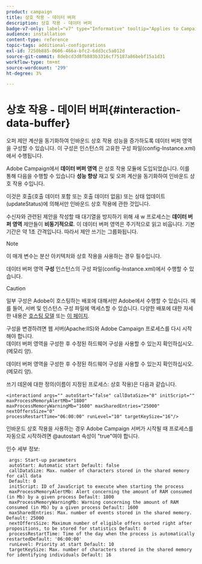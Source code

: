 ```yaml
---
product: campaign
title: 상호 작용 - 데이터 버퍼
description: 상호 작용 - 데이터 버퍼
badge-v7-only: label="v7" type="Informative" tooltip="Applies to Campaign Classic v7 only"
audience: installation
content-type: reference
topic-tags: additional-configurations
exl-id: 7250b885-0606-466a-bfc2-6dd3cc5a012d
source-git-commit: 8debcd3d8fb883b3316cf75187a86bebf15a1d31
workflow-type: tm+mt
source-wordcount: '299'
ht-degree: 3%

---
```


# 상호 작용 - 데이터 버퍼{#interaction-data-buffer}



오퍼 제안 계산을 동기화하여 인바운드 상호 작용 성능을 증가하도록 데이터 버퍼 영역을 구성할 수 있습니다. 이 구성은 인스턴스의 고유한 구성 파일(config-Instance.xml)에서 수행됩니다.

Adobe Campaign에서 **데이터 버퍼 영역** 은 상호 작용 모듈에 도입되었습니다. 이를 통해 다음을 수행할 수 있습니다 **성능 향상** 재고 및 오퍼 계산을 동기화하여 인바운드 상호 작용 수입니다.

이것은 호출(호출 데이터 포함 또는 호출 데이터 없음) 또는 상태 업데이트(updateStatus)에 의해서만 인바운드 상호 작용에 관한 것입니다.

수신자와 관련된 제안을 작성할 때 대기열을 방지하기 위해 새 w 프로세스는 **데이터 버퍼 영역** 제안들이 **비동기적으로**. 이 데이터 버퍼 영역은 주기적으로 읽고 비웁니다. 기본 기간은 약 1초 간격입니다. 따라서 제안 쓰기는 그룹화됩니다.

>[!NOTE]
>
>이 매개 변수는 분산 아키텍처와 상호 작용을 사용하는 경우 필수입니다.

데이터 버퍼 영역 **구성** 인스턴스의 구성 파일(config-Instance.xml)에서 수행할 수 있습니다.

>[!CAUTION]
>
>일부 구성은 Adobe이 호스팅하는 배포에 대해서만 Adobe에서 수행할 수 있습니다. 예를 들어, 서버 및 인스턴스 구성 파일에 액세스할 수 있습니다. 다양한 배포에 대한 자세한 내용은 [호스팅 모델](../../installation/using/hosting-models.md) 또는 [이 페이지](../../installation/using/capability-matrix.md).
>
>구성을 변경하려면 웹 서버(Apache:IIS)와 Adobe Campaign 프로세스를 다시 시작해야 합니다.\
>데이터 버퍼 영역을 구성한 후 수정된 하드웨어 구성을 사용할 수 있는지 확인하십시오. (메모리 양).


데이터 버퍼 영역을 구성한 후 수정된 하드웨어 구성을 사용할 수 있는지 확인하십시오. (메모리 양).

쓰기 데몬에 대한 정의(이름이 지정된 프로세스: 상호 작용)은 다음과 같습니다.

```
<interactiond args="" autoStart="false" callDataSize="0" initScript="" maxProcessMemoryAlertMb="1800"
maxProcessMemoryWarningMb="1600" maxSharedEntries="25000" nextOffersSize="0"
processRestartTime="06:00:00" runLevel="10" targetKeySize="16"/>
```

인바운드 상호 작용을 사용하는 경우 Adobe Campaign 서버가 시작될 때 프로세스를 자동으로 시작하려면 @autostart 속성이 &quot;true&quot;여야 합니다.

인수 세부 정보:

```
 args: Start-up parameters 
 autoStart: Automatic start Default: false 
 callDataSize: Max. number of characters stored in the shared memory for call data
 Default: 0 
 initScript: ID of JavaScript to execute when starting the process 
 maxProcessMemoryAlertMb: Alert concerning the amount of RAM consumed (in Mb) by a given process Default: 1800 
 maxProcessMemoryWarningMb: Warning concerning the amount of RAM consumed (in Mb) by a given process Default: 1600 
 maxSharedEntries: Max. number of events stored in the shared memory. Default: 25000 
 nextOffersSize: Maximum number of eligible offers sorted right after propositions, to be stored for statistics Default: 0 
 processRestartTime: Time of the day when the process is automatically restartedDefault: '06:00:00' 
 runLevel: Priority at start Default: 10 
 targetKeySize: Max. number of characters stored in the shared memory for identifying individuals Default: 16 
```
